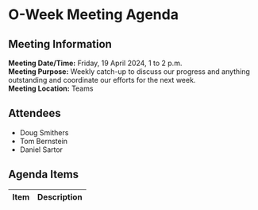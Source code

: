 # O-Week Meeting Agenda
## Meeting Information
**Meeting Date/Time:** Friday, 19 April 2024, 1 to 2 p.m.  
**Meeting Purpose:** Weekly catch-up to discuss our progress and anything outstanding and coordinate our efforts for the next week.  
**Meeting Location:** Teams  

## Attendees
- Doug Smithers
- Tom Bernstein
- Daniel Sartor

## Agenda Items

Item | Description
---- | ----
